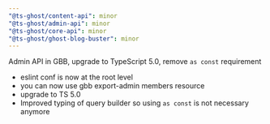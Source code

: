 ```yaml
---
"@ts-ghost/content-api": minor
"@ts-ghost/admin-api": minor
"@ts-ghost/core-api": minor
"@ts-ghost/ghost-blog-buster": minor
---
```


Admin API in GBB, upgrade to TypeScript 5.0, remove `as const` requirement

- eslint conf is now at the root level
- you can now use gbb export-admin members resource
- upgrade to TS 5.0
- Improved typing of query builder so using `as const` is not necessary anymore